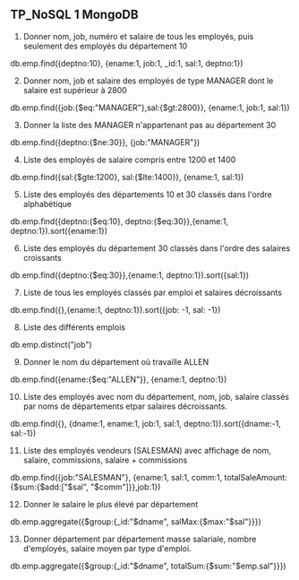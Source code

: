## TP_NoSQL 1 MongoDB
1. Donner nom, job, numéro et salaire de tous les employés, puis seulement des employés du département 10

 db.emp.find({deptno:10}, {ename:1, job:1, _id:1, sal:1, deptno:1})

2. Donner nom, job et salaire des employés de type MANAGER dont le salaire est supérieur à 2800

 db.emp.find({job:{$eq:"MANAGER"},sal:{$gt:2800}}, {ename:1, job:1, sal:1})

3. Donner la liste des MANAGER n'appartenant pas au département 30

 db.emp.find({deptno:{$ne:30}}, {job:"MANAGER"})

4. Liste des employés de salaire compris entre 1200 et 1400

 db.emp.find({sal:{$gte:1200}, sal:{$lte:1400}}, {ename:1, sal:1})

5. Liste des employés des départements 10 et 30 classés dans l'ordre alphabétique

 db.emp.find({deptno:{$eq:10}, deptno:{$eq:30}},{ename:1, deptno:1}).sort({ename:1})

6. Liste des employés du département 30 classés dans l'ordre des salaires croissants

 db.emp.find({deptno:{$eq:30}},{ename:1, deptno:1}).sort({sal:1})

7. Liste de tous les employés classés par emploi et salaires décroissants

 db.emp.find({},{ename:1, deptno:1}).sort({job: -1, sal: -1})

8. Liste des différents emplois

 db.emp.distinct("job")

9. Donner le nom du département où travaille ALLEN

 db.emp.find({ename:{$eq:"ALLEN"}}, {ename:1, deptno:1})

10. Liste des employés avec nom du département, nom, job, salaire classés par noms de départements etpar salaires décroissants.

 db.emp.find({}, {dname:1, ename:1, job:1, sal:1, deptno:1}).sort({dname:-1, sal:-1})

11. Liste des employés vendeurs (SALESMAN) avec affichage de nom, salaire, commissions, salaire + commissions

 db.emp.find({job:"SALESMAN"}, {ename:1, sal:1, comm:1, totalSaleAmount:{$sum:{$add:["$sal", "$comm"]}},job:1})

12. Donner le salaire le plus élevé par département

 db.emp.aggregate({$group:{_id:"$dname", salMax:{$max:"$sal"}}})

13. Donner département par département masse salariale, nombre d'employés, salaire moyen par type d'emploi.

 db.emp.aggregate({$group:{_id:"$dname", totalSum:{$sum:"$emp.sal"}}})
